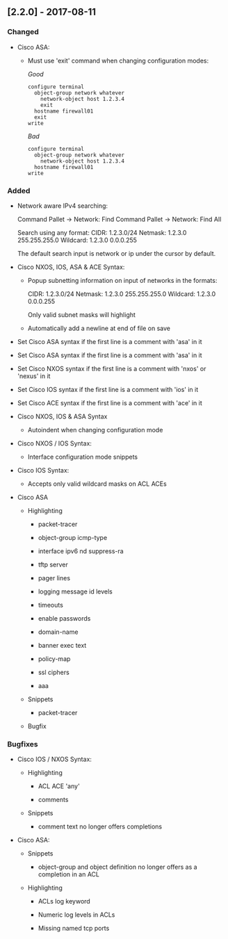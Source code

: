 ## [2.2.0] - 2017-08-11

### Changed

- Cisco ASA:

    - Must use 'exit' command when changing configuration modes:

        *Good*

        ```
        configure terminal
          object-group network whatever
            network-object host 1.2.3.4
            exit
          hostname firewall01
          exit
        write
        ```
        *Bad*

        ```
        configure terminal
          object-group network whatever
            network-object host 1.2.3.4
          hostname firewall01
        write
        ```

### Added
   
- Network aware IPv4 searching:

    Command Pallet -> Network: Find
    Command Pallet -> Network: Find All

    Search using any format:
        CIDR: 1.2.3.0/24
        Netmask: 1.2.3.0 255.255.255.0
        Wildcard: 1.2.3.0 0.0.0.255

    The default search input is network or ip under the cursor by default.


- Cisco NXOS, IOS, ASA & ACE Syntax:

    - Popup subnetting information on input of networks in the formats:

        CIDR: 1.2.3.0/24
        Netmask: 1.2.3.0 255.255.255.0
        Wildcard: 1.2.3.0 0.0.0.255

      Only valid subnet masks will highlight

    - Automatically add a newline at end of file on save

- Set Cisco ASA syntax if the first line is a comment with 'asa' in it
- Set Cisco ASA syntax if the first line is a comment with 'asa' in it

- Set Cisco NXOS syntax if the first line is a comment with 'nxos' or 'nexus' in it

- Set Cisco IOS syntax if the first line is a comment with 'ios' in it

- Set Cisco ACE syntax if the first line is a comment with 'ace' in it

- Cisco NXOS, IOS & ASA Syntax
    
    - Autoindent when changing configuration mode

- Cisco NXOS / IOS Syntax:

    - Interface configuration mode snippets

- Cisco IOS Syntax:

    - Accepts only valid wildcard masks on ACL ACEs

- Cisco ASA 

    - Highlighting

        - packet-tracer

        - object-group icmp-type
        
        - interface ipv6 nd suppress-ra

        - tftp server

        - pager lines

        - logging message id levels

        - timeouts

        - enable passwords

        - domain-name

        - banner exec text

        - policy-map

        - ssl ciphers

        - aaa

    - Snippets
        
        - packet-tracer

    - Bugfix

### Bugfixes

- Cisco IOS / NXOS Syntax:

    - Highlighting

        - ACL ACE 'any'

        - comments

    - Snippets
    
        - comment text no longer offers completions

- Cisco ASA:

    - Snippets
      
        - object-group and object definition no longer offers as a completion in an ACL

    - Highlighting
    
        - ACLs log keyword

        - Numeric log levels in ACLs

        - Missing named tcp ports